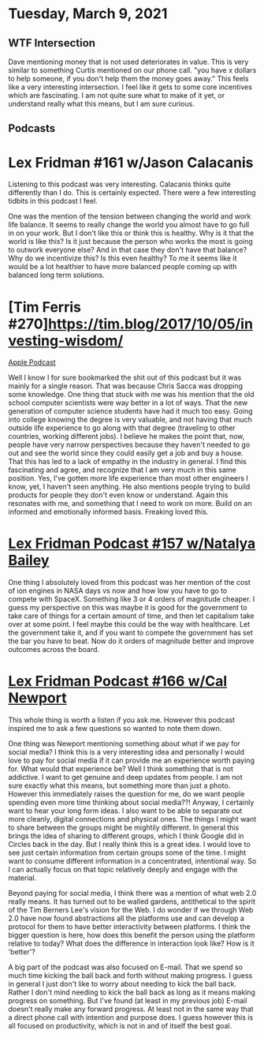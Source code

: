 # Tuesday, March 9, 2021

## WTF Intersection 

Dave mentioning money that is not used deteriorates in value. This is 
very similar to something Curtis mentioned on our phone call. "you
have x dollars to help someone, if you don't help them the money 
goes away." This feels like a very interesting intersection.
I feel like it gets to some core incentives which are fascinating. I
am not quite sure what to make of it yet, or understand really what 
this means, but I am sure curious.

## Podcasts

# Lex Fridman #161 w/Jason Calacanis

Listening to this podcast was very interesting. Calacanis thinks quite differently than I do.
This is certainly expected. There were a few interesting
tidbits in this podcast I feel. 

One was the mention of the tension between changing the world
and work life balance. It seems to really change the world
you almost have to go full in on your work. But I don't
like this or think this is healthy. Why is it that the 
world is like this? Is it just because the person who
works the most is going to outwork everyone else? And in
that case they don't have that balance? Why do we 
incentivize this? Is this even healthy? To me it seems
like it would be a lot healthier to have more balanced 
people coming up with balanced long term solutions.

# [Tim Ferris #270]https://tim.blog/2017/10/05/investing-wisdom/

[Apple Podcast](https://itunes.apple.com/us/podcast/the-tim-ferriss-show/id863897795?mt=2)

Well I know I for sure bookmarked the shit out of this 
podcast but it was mainly for a single reason. That was
because Chris Sacca was dropping some knowledge. One thing
that stuck with me was his mention that the old school computer
scientists were way better in a lot of ways. That the new generation
of computer science students have had it much too easy. Going into
college knowing the degree is very valuable, and not having that much
outside life experience to go along with that degree (traveling to
other countries, working different jobs). I
believe he makes the point that, now, people have very narrow perspectives because they haven't needed
to go out and see the world since they could easily get a job and buy a 
house. That this has led to a lack of empathy in the industry in general. 
I find this fascinating and agree, and recognize that I am very much in
this same position. Yes, I've gotten more life experience than most
other engineers I know, yet, I haven't seen anything. He also 
mentions people trying to build products for people they don't even know
or understand. Again this resonates with me, and something that I need
to work on more. Build on an informed and emotionally informed basis. Freaking loved this. 

# [Lex Fridman Podcast #157​ w/Natalya Bailey](https://www.youtube.com/watch?v=CejJ2aVRUE8)

One thing I absolutely loved from this podcast was her mention of the 
cost of ion engines in NASA days vs now and how low you have to go to
compete with SpaceX. Something like 3 or 4 orders of magnitude cheaper. 
I guess my perspective on this was maybe it is good for the government
to take care of things for a certain amount of time, and then let 
capitalism take over at some point. I feel maybe this could be the way
with healthcare. Let the government take it, and if you want to compete
the government has set the bar you have to beat. Now do it orders of 
magnitude better and improve outcomes across the board.

# [Lex Fridman Podcast #166 w/Cal Newport](https://www.youtube.com/watch?v=y3Umo_jd5AA)

This whole thing is worth a listen if you ask me. However this podcast
inspired me to ask a few questions so wanted to note them down.

One thing was Newport mentioning something about what if we pay for
social media? I think this is a very interesting idea and personally
I would love to pay for social media if it can provide me an experience
worth paying for. What would that experience be? Well I think something
that is not addictive. I want to get genuine and deep updates from people.
I am not sure exactly what this means, but something more than just a
photo. However this immediately raises the question for me, do we want 
people spending even more time thinking about social media??! Anyway, I 
certainly want to hear your long form ideas. I also want to be able to 
separate out more cleanly, digital connections and physical ones. The 
things I might want to share between the groups might be mightily 
different. In general this brings the idea of sharing to different groups,
which I think Google did in Circles back in the day. But I really think
this is a great idea. I would love to see just certain information from
certain groups some of the time. I might want to consume different 
information in a concentrated, intentional way. So I can actually focus
on that topic relatively deeply and engage with the material. 

Beyond paying for social media, I think there was a mention of what web
2.0 really means. It has turned out to be walled gardens, antithetical to
the spirit of the Tim Berners Lee's vision for the Web. I do wonder if
we through Web 2.0 have now found abstractions all the platforms use and 
can develop a protocol for them to have better interactivity between platforms.
I think the bigger question is here, how does this benefit the person using
the platform relative to today? What does the difference in interaction look like?
How is it 'better'?

A big part of the podcast was also focused on E-mail. That we spend so 
much time kicking the ball back and forth without making progress. I guess
in general I just don't like to worry about needing to kick the ball back.
Rather I don't mind needing to kick the ball back as long as it means
making progress on something. But I've found (at least in my previous job)
E-mail doesn't really make any forward progress. At least not in the same
way that a direct phone call with intention and purpose does. I guess however
this is all focused on productivity, which is not in and of itself the best
goal.